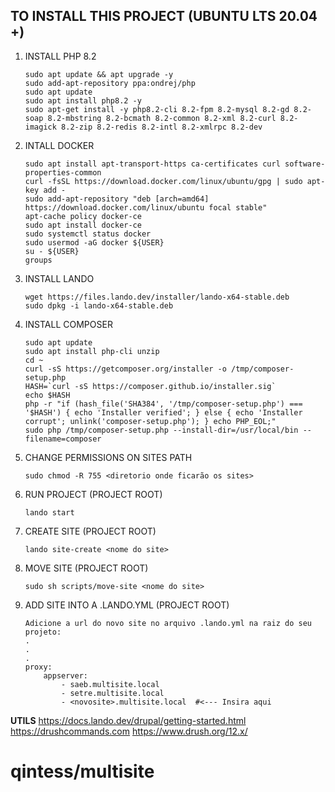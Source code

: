 ## TO INSTALL THIS PROJECT (UBUNTU LTS 20.04 +)

1. INSTALL PHP 8.2
    ```
    sudo apt update && apt upgrade -y
    sudo add-apt-repository ppa:ondrej/php
    sudo apt update
    sudo apt install php8.2 -y
    sudo apt-get install -y php8.2-cli 8.2-fpm 8.2-mysql 8.2-gd 8.2-soap 8.2-mbstring 8.2-bcmath 8.2-common 8.2-xml 8.2-curl 8.2-imagick 8.2-zip 8.2-redis 8.2-intl 8.2-xmlrpc 8.2-dev
    ```
2. INTALL DOCKER
    ```
    sudo apt install apt-transport-https ca-certificates curl software-properties-common
    curl -fsSL https://download.docker.com/linux/ubuntu/gpg | sudo apt-key add -
    sudo add-apt-repository "deb [arch=amd64] https://download.docker.com/linux/ubuntu focal stable"
    apt-cache policy docker-ce
    sudo apt install docker-ce
    sudo systemctl status docker
    sudo usermod -aG docker ${USER}
    su - ${USER}
    groups
    ```
3. INSTALL LANDO
    ```
    wget https://files.lando.dev/installer/lando-x64-stable.deb
    sudo dpkg -i lando-x64-stable.deb
    ```
4.  INSTALL COMPOSER
    ```
    sudo apt update
    sudo apt install php-cli unzip
    cd ~
    curl -sS https://getcomposer.org/installer -o /tmp/composer-setup.php
    HASH=`curl -sS https://composer.github.io/installer.sig`
    echo $HASH
    php -r "if (hash_file('SHA384', '/tmp/composer-setup.php') === '$HASH') { echo 'Installer verified'; } else { echo 'Installer corrupt'; unlink('composer-setup.php'); } echo PHP_EOL;"
    sudo php /tmp/composer-setup.php --install-dir=/usr/local/bin --filename=composer
    ```
5. CHANGE PERMISSIONS ON SITES PATH
    ```
    sudo chmod -R 755 <diretorio onde ficarão os sites>
    ```

6. RUN PROJECT (PROJECT ROOT)
    ```
    lando start
    ```

7. CREATE SITE (PROJECT ROOT)
    ```
    lando site-create <nome do site>
    ```

8. MOVE SITE (PROJECT ROOT)
    ```
    sudo sh scripts/move-site <nome do site>
    ```

9. ADD SITE INTO A .LANDO.YML (PROJECT ROOT)
    ```
    Adicione a url do novo site no arquivo .lando.yml na raiz do seu projeto:
    .
    .
    .
    proxy:
        appserver:
            - saeb.multisite.local
            - setre.multisite.local
            - <novosite>.multisite.local  #<--- Insira aqui
    ```



**UTILS**
https://docs.lando.dev/drupal/getting-started.html
https://drushcommands.com
https://www.drush.org/12.x/

# qintess/multisite
